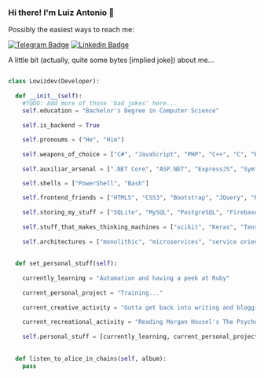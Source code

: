 ### Hi there! I'm Luiz Antonio 👋

<!--[![trophy](https://github-profile-trophy.vercel.app/?username=lowizdev)](https://github.com/ryo-ma/github-profile-trophy)-->

<!--![Luiz's github stats](https://github-readme-stats.vercel.app/api?username=lowizdev&count_private=false&show_icons=true&theme=tokyonight&hide_border=true&hide=stars&hide_title=true)-->
 
<!--![Top Langs](https://github-readme-stats.vercel.app/api/top-langs/?username=lowizdev&layout=compact&theme=synthwave)-->

Possibly the easiest ways to reach me: 

[![Telegram Badge](https://img.shields.io/badge/-@lowizdev-0088CC?style=for-the-badge&logo=Telegram&logoColor=white)](https://t.me/lowizdev "Contact on Telegram")
[![Linkedin Badge](https://img.shields.io/badge/-@lowizdev-0088CC?style=for-the-badge&logo=Linkedin&logoColor=white)](https://www.linkedin.com/in/luiz-antonio-santos-gonsalves-junior-b9279519b/ "Follow me on Linkedin")

A little bit (actually, quite some bytes [implied joke]) about me...

```python

class Lowizdev(Developer):
  
  def __init__(self):
    #TODO: Add more of those 'bad jokes' here...
    self.education = "Bachelor's Degree in Computer Science"
    
    self.is_backend = True
    
    self.pronoums = ("He", "Him")
    
    self.weapons_of_choice = ["C#", "JavaScript", "PHP", "C++", "C", "Python", "Ruby", "Go"] #Quicknote: Possible new additions in the future...
    
    self.auxiliar_arsenal = [".NET Core", "ASP.NET", "ExpressJS", "Symfony", "Flask", "Django", "Laravel", "TKinter", "Electron", "STL"]

    self.shells = ["PowerShell", "Bash"]
    
    self.frontend_friends = ["HTML5", "CSS3", "Bootstrap", "JQuery", "React", "React Native", "Redux", "Bulma CSS"]
    
    self.storing_my_stuff = ["SQLite", "MySQL", "PostgreSQL", "Firebase", "MongoDB"]
    
    self.stuff_that_makes_thinking_machines = ["scikit", "Keras", "Tensorflow", "ML.NET", "Weka"]
    
    self.architectures = ["monolithic", "microservices", "service oriented"]
 
  
  def set_personal_stuff(self):
    
    currently_learning = "Automation and having a peek at Ruby"
    
    current_personal_project = "Training..."
    
    current_creative_activity = "Gotta get back into writing and blogging..."
    
    current_recreational_activity = "Reading Morgan Housel's The Psychology of Money"
    
    self.personal_stuff = [currently_learning, current_personal_project, current_creative_activity, current_recreational_activity]
  
  
  def listen_to_alice_in_chains(self, album):
    pass

```

<!--
**sangonsalvesdev/sangonsalvesdev** is a ✨ _special_ ✨ repository because its `README.md` (this file) appears on your GitHub profile.

Here are some ideas to get you started:

- 🔭 I’m currently working on ...
- 🌱 I’m currently learning ...
- 👯 I’m looking to collaborate on ...
- 🤔 I’m looking for help with ...
- 💬 Ask me about ...
- 📫 How to reach me: ...
- 😄 Pronouns: ...
- ⚡ Fun fact: ...
-->
